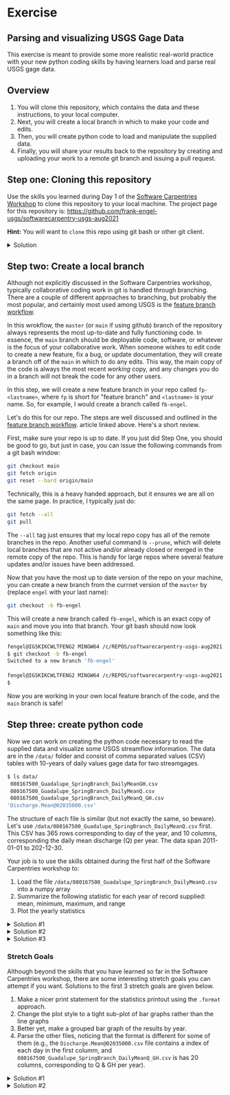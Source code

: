 # Exercise
## Parsing and visualizing USGS Gage Data
This exercise is meant to provide some more realistic real-world practice with 
your new python coding skills by having learners load and parse  real USGS 
gage data.

## Overview
1. You will clone this repository, which contains the data and these instructions,
   to your local computer.
2. Next, you will create a local branch in which to make your code and edits.
3. Then, you will create python code to load and manipulate the supplied data.
4. Finally, you will share your results back to the repository by creating and uploading your work to a 
   remote git branch and issuing a pull request.

## Step one: Cloning this repository
Use the skills you learned during Day 1 of the 
[Software Carpentries Workshop](https://annajiat.github.io/2021-08-17-usgs-ngwos-online)
to clone this repository to your local machine. The project page for this repository is:
<https://github.com/frank-engel-usgs/softwarecarpentry-usgs-aug2021>

**Hint:** You will want to `clone` this repo using git bash or other git client. 

<details>
  <summary>Solution</summary>
  
  Open a git bash window in the location you wish your clone of the repository to live.
  Then, issue the command:

  ```bash
  git clone https://annajiat.github.io/2021-08-17-usgs-ngwos-online/
  ```

  Conversely, if using ssh, the command would be:
```bash
git clone git@github.com:frank-engel-usgs/softwarecarpentry-usgs-aug2021.git
```
</details>

## Step two: Create a local branch
Although not explicitly discussed in the Software Carpentries workshop, typically collaborative coding work
in git is handled through branching. There are a couple of different approaches to branching, but probably
the most popular, and certainly most used among USGS is the 
[feature branch workflow](https://www.atlassian.com/git/tutorials/comparing-workflows/feature-branch-workflow).

In this wrokflow, the `master` (or `main` if using github) branch of the repository always represents the most up-to-date and fully
functioning code. In essence, the `main` branch should be deployable code, software, or whatever is the 
focus of your collaborative work. When someone wishes to edit code to create a new feature, fix a bug, or
update documentation, they will create a branch off of the `main` in which to do any edits. This way, the main
copy of the code is always the most recent *working* copy, and any changes you do in a branch will not break
the code for any other users. 

In this step, we will create a new feature branch in your repo called `fp-<lastname>`, where `fp` is short
for "feature branch" and `<lastname>` is your name. So, for example, I would create a branch called `fb-engel`.

Let's do this for our repo. The steps are well discussed and outlined in the 
[feature branch workflow](https://www.atlassian.com/git/tutorials/comparing-workflows/feature-branch-workflow).
 article linked above. Here's a short review. 

First, make sure your repo is up to date. If you just did Step One, you should be good to go, but just in case, you can 
issue the following commands from a git bash window:

```bash
git checkout main
git fetch origin
git reset --hard origin/main
```

Technically, this is a heavy handed approach, but it ensures we are all on the same page. In practice, I typically
just do:

```bash
git fetch --all
git pull
```

The `--all` tag just ensures that my local repo copy has all of the remote branches in the repo. Another useful command
is `--prune`, which will delete local branches that are not active and/or already closed or merged in the remote 
copy of the repo. This is handy for large repos where several feature updates and/or issues have been addressed. 

Now that you have the most up to date version of the repo on your machine, you can create a new branch from the currnet
version of the `master` by (replace `engel` with your last name):

```bash
git checkout -b fb-engel
```

This will create a new branch called `fb-engel`, which is an exact copy of `main` and move you into that branch.
Your git bash should now look something like this:

```bash
fengel@IGSKIKCWLTFENG2 MINGW64 /c/REPOS/softwarecarpentry-usgs-aug2021 (main)
$ git checkout -b fb-engel
Switched to a new branch 'fb-engel'

fengel@IGSKIKCWLTFENG2 MINGW64 /c/REPOS/softwarecarpentry-usgs-aug2021 (fb-engel)
$

```

Now you are working in your own local feature branch of the code, and the `main` branch is safe! 

## Step three: create python code

Now we can work on creating the python code necessary to read the supplied data and visualize some 
USGS streamflow information. The data are in the `/data/` folder and consist of comma separated values (CSV)
tables with 10-years of daily values gage data for two streamgages. 

```bash
$ ls data/
 080167500_Guadalupe_SpringBranch_DailyMeanGH.csv
 080167500_Guadalupe_SpringBranch_DailyMeanQ.csv
 080167500_Guadalupe_SpringBranch_DailyMeanQ_GH.csv
'Discharge.Mean@02035000.csv'
```

The structure of each file is similar (but not exactly the same, so beware). Let's use `/data/080167500_Guadalupe_SpringBranch_DailyMeanQ.csv`
first. This CSV has 365 rows corresponding to day of the year, and 10 columns, corresponding the daily mean discharge (Q) per year. The data span 
2011-01-01 to 202-12-30. 

Your job is to use the skills obtained during the first half of the Software Carpentries workshop to:

1. Load the file `/data/080167500_Guadalupe_SpringBranch_DailyMeanQ.csv` into a numpy array
2. Summarize the following statistic for each year of record supplied: mean, minimum, maximum, and range
3. Plot the yearly statistics

<details>
  <summary>Solution #1</summary>
  
  Load the data using numpy. Don't forget to import necessary modules!

  ```python
%matplotlib inline
import matplotlib.pyplot
import numpy


data = numpy.loadtxt(fname='data/080167500_Guadalupe_SpringBranch_DailyMeanQ.csv', delimiter=',')
print(data)

[[123.   37.3  44.9 ...  82.3 734.   81.2]
 [117.   34.8  44.7 ...  81.8 737.   79.1]
 [115.   36.   46.9 ...  81.8 939.   79.2]
 ...
 [ 41.   41.8  52.9 ... 920.   84.7  49.1]
 [ 40.4  38.5  48.  ... 816.   82.9  48.3]
 [ 38.3  40.2  46.8 ... 775.   84.3  50.7]]
  ```

</details>

<details>
    <summary>Solution #2</summary>
  Compute the yearly statistics by recalling the `axis=` keyword funtionality in numpy. 

```python
meanQ = numpy.mean(data, axis=0)
minQ = numpy.min(data, axis=0)
maxQ = numpy.max(data, axis=0)
rangeQ = maxQ - minQ
print(meanQ)
print(minQ)
print(maxQ)
print(rangeQ)

[ 38.15153425  95.49547945  56.09271233  38.25443836 574.71616438
 596.44109589 195.93150685 299.62241096 294.57369863  83.39668493]
[  0.     0.57   0.     0.    38.4  147.    26.8    0.    53.8    9.35]
[  159.  2420.  1890.   955. 39200. 11400.  1030. 17800.  2580.   856.]
[  159.    2419.43  1890.     955.   39161.6  11253.    1003.2  17800.
  2526.2    846.65]
```
![tip](assets/tip.png) A note for the observant. We use "rangeQ" etc as variable names becasue `min`, `max`, and 
`range` are also python functions. Naming variables after exisitng python functions can cause issues later.

</details>

<details>
    <summary>Solution #3</summary>
   Make a plot of the yearly statistics using matplotlib and numpy.

```python
fig = matplotlib.pyplot.figure(figsize=(10.0, 3.0))

axes1 = fig.add_subplot(1, 4, 1)
axes2 = fig.add_subplot(1, 4, 2)
axes3 = fig.add_subplot(1, 4, 3)
axes4 = fig.add_subplot(1, 4, 4)

axes1.set_ylabel('average')
axes1.plot(numpy.mean(data, axis=0))

axes2.set_ylabel('max')
axes2.plot(numpy.max(data, axis=0))

axes3.set_ylabel('min')
axes3.plot(numpy.min(data, axis=0))

axes4.set_ylabel('range')
axes4.plot(numpy.max(data, axis=0) - numpy.min(data, axis=0))

fig.tight_layout()
matplotlib.pyplot.show()
```

![plot of gage stats](assets/step3img1.png)

</details>

### Stretch Goals
Although beyond the skills that you have learned so far in the Software Carpentries workshop, there are some 
interesting stretch goals you can attempt if you want. Solutions to the first 3 stretch goals are given below.
1. Make a nicer print statement for the statistics printout using the `.format` approach.
2. Change the plot style to a tight sub-plot of bar graphs rather than the line graphs
3. Better yet, make a grouped bar graph of the results by year.
4. Parse the other files, noticing that the format is different for some of them (e.g., the `Discharge.Mean@02035000.csv`
   file contains a index of each day in the first columm, and `080167500_Guadalupe_SpringBranch_DailyMeanQ_GH.csv`
   is has 20 columns, corresponding to Q & GH per year).

<details>
    <summary>Solution #1</summary>

We can use the format functionality in python 3 to create a little more of a readable output of the statistics
we calculated above. The new [format string](https://docs.python.org/3/library/string.html#format-string-syntax)
syntax is very powerful. This solution just shows a small snippet of some possibilities. Combining this with
[list comprehension](https://python-3-patterns-idioms-test.readthedocs.io/en/latest/Comprehensions.html) gives a more meaning way to display the data. 

```python
print('\n\nYearly statistics for 080167500:')
print('Average flow:')
print(['{:.2f}'.format(item) for item in meanQ])
print('\nMin flow:')
print(['{:.2f}'.format(item) for item in minQ])
print('\nMax flow:')
print(['{:.2f}'.format(item) for item in maxQ])
print('\nRange:')
print(['{:.2f}'.format(item) for item in rangeQ])

Yearly statistics for 080167500:
Average flow:
['38.15', '95.50', '56.09', '38.25', '574.72', '596.44', '195.93', '299.62', '294.57', '83.40']

Min flow:
['0.00', '0.57', '0.00', '0.00', '38.40', '147.00', '26.80', '0.00', '53.80', '9.35']

Max flow:
['159.00', '2420.00', '1890.00', '955.00', '39200.00', '11400.00', '1030.00', '17800.00', '2580.00', '856.00']

Range:
['159.00', '2419.43', '1890.00', '955.00', '39161.60', '11253.00', '1003.20', '17800.00', '2526.20', '846.65']
```

Ultimately, if we *really* wanted a better visualization of the tabular data here, I'd recommend we do our processing 
in [pandas](https://pandas.pydata.org/pandas-docs/stable/), but that is beyond the scope of this exercise.

</details>

<details>
    <summary>Solution #2</summary>

The data we visualized before really are not that appropriate for line charts. A better visualization would be 
bar graphs. We can do this using matplotlib's built in `pyplot.bar` class ([see the docs](https://matplotlib.org/stable/api/_as_gen/matplotlib.pyplot.bar.html)). 
To represent the x-axis, we need a float or array-like variable representing the x coordinates of the bar.
For now, we can just use `range` to accomplish this, but there are ways to improve on this solution.

```python
fig = matplotlib.pyplot.figure(figsize=(10.0, 3.0))

axes1 = fig.add_subplot(1, 4, 1)
axes2 = fig.add_subplot(1, 4, 2)
axes3 = fig.add_subplot(1, 4, 3)
axes4 = fig.add_subplot(1, 4, 4)

axes1.set_ylabel('average')
axes1.bar(range(10),numpy.mean(data, axis=0))

axes2.set_ylabel('max')
axes2.bar(range(10), numpy.max(data, axis=0))

axes3.set_ylabel('min')
axes3.bar(range(10),numpy.min(data, axis=0))

axes4.set_ylabel('range')
axes4.bar(range(10),numpy.max(data, axis=0) - numpy.min(data, axis=0))

fig.tight_layout()

matplotlib.pyplot.show()
```

![bar plot of stats](assets/stretchstep2img1.png)

</details>